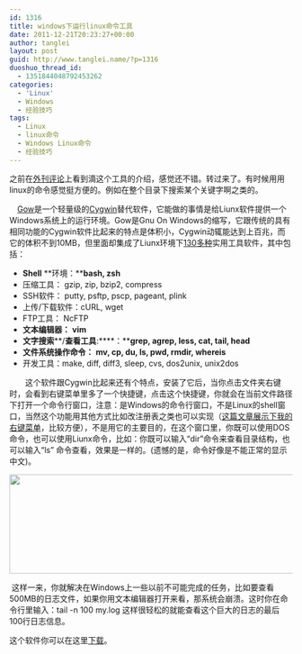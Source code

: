 ```yaml
---
id: 1316
title: windows下运行linux命令工具
date: 2011-12-21T20:23:27+00:00
author: tanglei
layout: post
guid: http://www.tanglei.name/?p=1316
duoshuo_thread_id:
  - 1351844048792453262
categories:
  - 'Linux'
  - Windows
  - 经验技巧
tags:
  - Linux
  - linux命令
  - Windows Linux命令
  - 经验技巧
---
```

之前在[外刊评论](http://www.aqee.net/)上看到滴这个工具的介绍，感觉还不错。转过来了。有时候用用linux的命令感觉挺方便的。例如在整个目录下搜索某个关键字啊之类的。

<p align="left">
  　<a href="https://github.com/bmatzelle/gow/">Gow</a>是一个轻量级的<a href="http://zh.wikipedia.org/wiki/Cygwin">Cygwin</a>替代软件，它能做的事情是给Liunx软件提供一个Windows系统上的运行环境。Gow是Gnu On Windows的缩写，它跟传统的具有相同功能的Cygwin软件比起来的特点是体积小，Cygwin动辄能达到上百兆，而它的体积不到10MB，但里面却集成了Liunx环境下<a href="https://github.com/bmatzelle/gow/wiki/executables_list" target="_blank">130多种</a>实用工具软件，其中包括：
</p>

  * **Shell** **环境：****bash, zsh**
  * 压缩工具： gzip, zip, bzip2, compress
  * SSH软件： putty, psftp, pscp, pageant, plink
  * 上传/下载软件：cURL, wget
  * FTP工具： NcFTP
  * **文本编辑器：** **vim**
  * **文字搜索****/****查看工具****:****：****grep, agrep, less, cat, tail, head**
  * **文件系统操作命令：** **mv, cp, du, ls, pwd, rmdir, whereis**
  * 开发工具：make, diff, diff3, sleep, cvs, dos2unix, unix2dos

<p align="left">
  　　这个软件跟Cygwin比起来还有个特点，安装了它后，当你点击文件夹右键时，会看到右键菜单里多了一个快捷键，点击这个快捷键，你就会在当前文件路径下打开一个命令行窗口，注意：是Windows的命令行窗口，不是Linux的shell窗口，当然这个功能用其他方式比如改注册表之类也可以实现（<a href="http://www.tanglei.name/introduce-my-right-click-menu/">这篇文章展示下我的右键菜单</a>，比较方便），不是用它的主要目的，在这个窗口里，你既可以使用DOS命令，也可以使用Liunx命令，比如：你既可以输入“dir”命令来查看目录结构，也可以输入“ls” 命令查看，效果是一样的。(遗憾的是，命令好像是不能正常的显示中文)。
</p>

<p align="left">
  <img class="alignnone" title="windows下运行linux命令" src="http://i1123.photobucket.com/albums/l549/tl3shi/gow.jpg" alt="" width="646" height="176" />
</p>

<p align="left">
   这样一来，你就解决在Windows上一些以前不可能完成的任务，比如要查看500MB的日志文件，如果你用文本编辑器打开来看，那系统会崩溃。这时你在命令行里输入：tail -n 100 my.log 这样很轻松的就能查看这个巨大的日志的最后100行日志信息。
</p>

<p align="left">
  这个软件你可以在这里<a href="https://github.com/bmatzelle/gow" target="_blank">下载</a>。
</p>
